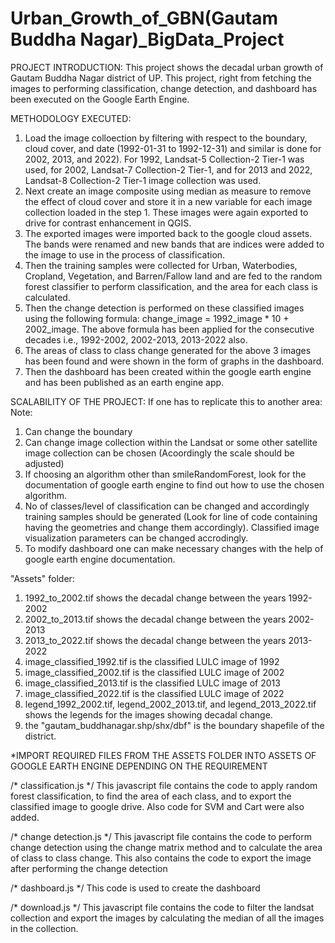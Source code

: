 # Urban_Growth_of_GBN(Gautam Buddha Nagar)_BigData_Project

PROJECT INTRODUCTION:
This project shows the decadal urban growth of Gautam Buddha Nagar district of UP. This project, right from fetching the images to performing classification, change detection, and dashboard has been executed on the Google Earth Engine. 

METHODOLOGY EXECUTED:
1) Load the image colloection by filtering with respect to the boundary, cloud cover, and date (1992-01-31 to 1992-12-31) and similar is done for 2002, 2013, and 2022). For 1992, Landsat-5 Collection-2 Tier-1 was used, for 2002, Landsat-7 Collection-2 Tier-1, and for 2013 and 2022, Landsat-8 Collection-2 Tier-1 image collection was used.
2) Next create an image composite using median as measure to remove the effect of cloud cover and store it in a new variable for each image collection loaded in the step 1. These images were again exported to drive for contrast enhancement in QGIS.
3) The exported images were imported back to the google cloud assets. The bands were renamed and new bands that are indices were added to the image to use in the process of classification.
4) Then the training samples were collected for Urban, Waterbodies, Cropland, Vegetation, and Barren/Fallow land and are fed to the random forest         classifier to perform classification, and the area for each class is calculated.
5) Then the change detection is performed on these classified images using the following formula:
   change_image = 1992_image * 10 + 2002_image.
   The above formula has been applied for the consecutive decades i.e., 1992-2002, 2002-2013, 2013-2022 also.
6) The areas of class to class change generated for the above 3 images has been found and were shown in the form of graphs in the dashboard.
7) Then the dashboard has been created within the google earth engine and has been published as an earth engine app.

SCALABILITY OF THE PROJECT:
If one has to replicate this to another area:
Note:
1) Can change the boundary
2) Can change image collection within the Landsat or some other satellite image collection can be chosen (Acoordingly the scale should be adjusted)
3) If choosing an algorithm other than smileRandomForest, look for the documentation of google earth engine to find out how to use the chosen algorithm.
4) No of classes/level of classification can be changed and accordingly training samples should be generated (Look for line of code containing having the geometries and change them accordingly). Classified image visualization parameters can be changed accrodingly.
5) To modify dashboard one can make necessary changes with the help of google earth engine documentation.

"Assets" folder:
1) 1992_to_2002.tif shows the decadal change between the years 1992-2002
2) 2002_to_2013.tif shows the decadal change between the years 2002-2013
3) 2013_to_2022.tif shows the decadal change between the years 2013-2022
4) image_classified_1992.tif is the classified LULC image of 1992
5) image_classified_2002.tif is the classified LULC image of 2002
6) image_classified_2013.tif is the classified LULC image of 2013
7) image_classified_2022.tif is the classified LULC image of 2022
8) legend_1992_2002.tif, legend_2002_2013.tif, and legend_2013_2022.tif shows the legends for the images showing decadal change.
9) the "gautam_buddhanagar.shp/shx/dbf" is the boundary shapefile of the district.

*IMPORT REQUIRED FILES FROM THE ASSETS FOLDER INTO ASSETS OF GOOGLE EARTH ENGINE DEPENDING ON THE REQUIREMENT

/* classification.js */
This javascript file contains the code to apply random forest classification, to find the area of each class, and to export the classified image to google drive. Also code for SVM and Cart were also added.

/* change detection.js */
This javascript file contains the code to perform change detection using the change matrix method and to calculate the area of class to class change. This also contains the code to export the image after performing the change detection

/* dashboard.js */
This code is used to create the dashboard

/* download.js */
This javascript file contains the code to filter the landsat collection and export the images by calculating the median of all the images in the collection.
